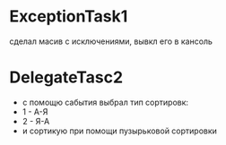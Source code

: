 # ExceptionTask1
сделал масив с исключениями, вывкл его в кансоль
# DelegateTasc2
* с помощю сабытия выбрал тип сортировк:
* 1 - А-Я
* 2 - Я-А
* и сортикую при помощи пузырьковой сортировки
